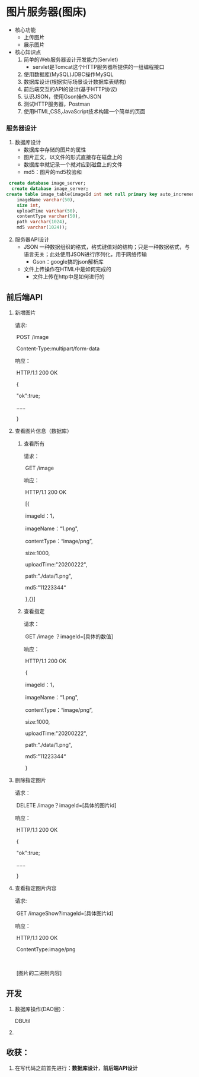 # 图片服务器(图床)

* 核心功能
  * 上传图片
  * 展示图片
* 核心知识点
  1. 简单的Web服务器设计开发能力(Servlet)
     * servlet是Tomcat这个HTTP服务器所提供的一组编程接口
  2. 使用数据库(MySQL)JDBC操作MySQL
  3. 数据库设计(根据实际场景设计数据库表结构)
  4. 前后端交互的API的设计(基于HTTP协议)
  5. 认识JSON，使用Gson操作JSON
  6. 测试HTTP服务器，Postman
  7. 使用HTML,CSS,JavaScript技术构建一个简单的页面

### 服务器设计

1. 数据库设计
   * 数据库中存储的图片的属性
   * 图片正文，以文件的形式直接存在磁盘上的
   * 数据库中就记录一个就对应到磁盘上的文件
   * md5：图片的md5校验和

```sql
 create database image_server;
  create database image_server;
create table image_table(imageId int not null primary key auto_increment,
    imageName varchar(50),
    size int,
    uploadTime varchar(50),
    contentType varchar(50),
    path varchar(1024),
    md5 varchar(1024));
```

2. 服务器API设计
   * JSON 一种数据组织的格式，格式键值对的结构；只是一种数据格式，与语言无关；此处使用JSON进行序列化，用于网络传输
     * Gson：google搞的json解析库
   * 文件上传操作在HTML中是如何完成的
     * 文件上传在http中是如何进行的

## 前后端API

1. 新增图片

   请求:

   ​	POST /image

   ​	Content-Type:multipart/form-data

   响应：

   ​	HTTP/1.1 200 OK

   ​	{

   ​		"ok":true;

   ​		……

   ​	}

2. 查看图片信息（数据库）

   1. 查看所有

      请求：

      ​	GET /image 

      响应：

      ​	HTTP/1.1 200 OK

      ​	[{

      ​		imageId：1，

      ​		imageName：“1.png",

      ​		contentType：“image/png”,

      ​		size:1000,

      ​		uploadTime:"20200222",

      ​		path:"./data/1.png",

      ​		md5:"11223344“

      ​	},{}]

   2. 查看指定

      请求：

      ​	GET /image ？imageId=[具体的数值]

      响应：

      ​	HTTP/1.1 200 OK

      ​	{

      ​		imageId：1，

      ​		imageName：“1.png",

      ​		contentType：“image/png”,

      ​		size:1000,

      ​		uploadTime:"20200222",

      ​		path:"./data/1.png",

      ​		md5:"11223344“

      ​	}

3. 删除指定图片

   请求：

   ​	DELETE /image？imageId=[具体的图片id]

   响应：

   ​	HTTP/1.1 200 OK

   ​	{

   ​		"ok":true;

   ​		……

   ​	}

4. 查看指定图片内容

   请求:

   ​	GET /imageShow?imageId=[具体图片id]

   响应：

   ​	HTTP/1.1 200 OK

   ​	ContentType:image/png

   ​	

   ​	[图片的二进制内容]



## 开发

1. 数据库操作(DAO层)：

   DBUtil
   
2. 

## 收获：

1. 在写代码之前首先进行：**数据库设计**，**前后端API设计**


